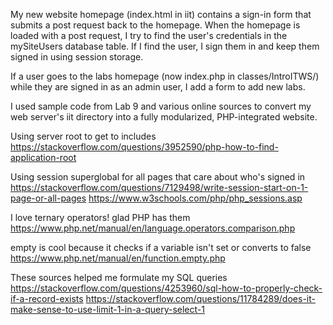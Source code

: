 My new website homepage (index.html in iit) contains a sign-in form that submits a post request back to the homepage.
When the homepage is loaded with a post request, I try to find the user's credentials in the mySiteUsers database table.
If I find the user, I sign them in and keep them signed in using session storage.

If a user goes to the labs homepage (now index.php in classes/IntroITWS/) while they are signed in as an admin user,
I add a form to add new labs.

I used sample code from Lab 9 and various online sources to convert my web server's iit directory into a fully modularized, PHP-integrated website.

Using server root to get to includes
  https://stackoverflow.com/questions/3952590/php-how-to-find-application-root

Using session superglobal for all pages that care about who's signed in
  https://stackoverflow.com/questions/7129498/write-session-start-on-1-page-or-all-pages
  https://www.w3schools.com/php/php_sessions.asp

I love ternary operators! glad PHP has them
  https://www.php.net/manual/en/language.operators.comparison.php

empty is cool because it checks if a variable isn't set or converts to false
  https://www.php.net/manual/en/function.empty.php

These sources helped me formulate my SQL queries
  https://stackoverflow.com/questions/4253960/sql-how-to-properly-check-if-a-record-exists
  https://stackoverflow.com/questions/11784289/does-it-make-sense-to-use-limit-1-in-a-query-select-1
